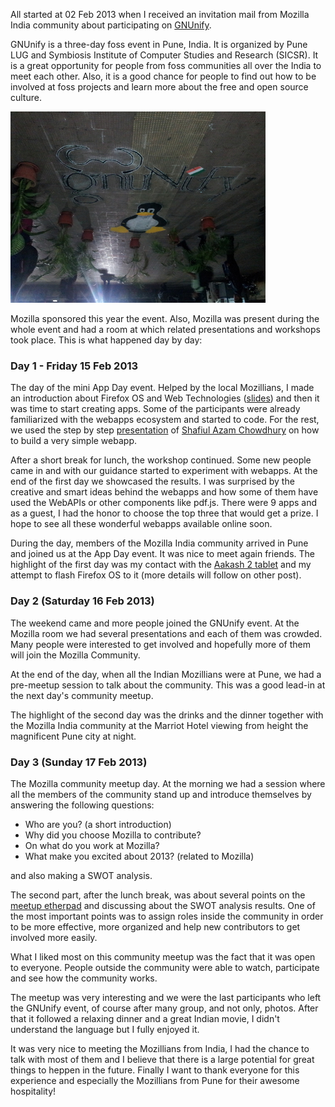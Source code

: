 <!-- 
.. title: GNUnify 2003
.. slug: gnunify-2003
.. date: 2013/02/26 18:19:22
.. tags: Mozilla, gnunify, foss, india 
.. link: 
.. description: My experience from GNUnify 2003
-->

All started at 02 Feb 2013 when I received an invitation mail from Mozilla India community about participating on [GNUnify](http://gnunify.in/).

GNUnify is a three-day foss event in Pune, India. It is organized by Pune LUG and Symbiosis Institute of Computer Studies and Research (SICSR). It is a great opportunity for people from foss communities all over the India to meet each other. Also, it is a good chance for people to find out how to be involved at foss projects and learn more about the free and open source culture.


![GNUnify Image](/galleries/gnunify%202003/gnunify.jpg)

<!-- TEASER_END -->

Mozilla sponsored this year the event. Also, Mozilla was present during the whole event and had a room at which related presentations and workshops took place. This is what happened day by day:

### Day 1 - Friday 15 Feb 2013

The day of the mini App Day event. Helped by the local Mozillians, I made an introduction about Firefox OS and Web Technologies ([slides](/FxOS-mwt/presentation.html)) and then it was time to start creating apps. Some of the participants were already familiarized with the webapps ecosystem and started to code. For the rest, we used the step by step [presentation](http://shafiul.github.com/slides/kickstart_fxos.html) of [Shafiul Azam Chowdhury](https://reps.mozilla.org/u/shafiul/) on how to build a very simple webapp.                

After a short break for lunch, the workshop continued. Some new people came in and with our guidance started to experiment with webapps. At the end of the first day we showcased the results. I was surprised by the creative and smart ideas behind the webapps and how some of them have used the WebAPIs or other components like pdf.js. There were 9 apps and as a guest, I had the honor to choose the top three that would get a prize. I hope to see all these wonderful webapps available online soon.

During the day, members of the Mozilla India community arrived in Pune and joined us at the App Day event. It was nice to meet again friends. The highlight of the first day was my contact with the [Aakash 2 tablet](http://en.wikipedia.org/wiki/Aakash_%28tablet%29) and my attempt to flash Firefox OS to it (more details will follow on other post).

### Day 2 (Saturday 16 Feb 2013)

The weekend came and more people joined the GNUnify event. At the Mozilla room we had several presentations and each of them was crowded. Many people were interested to get involved and hopefully more of them will join the Mozilla Community.

At the end of the day, when all the Indian Mozillians were at Pune, we had a pre-meetup session to talk about the community. This was a good lead-in at the next day's community meetup.

The highlight of the second day was the drinks and the dinner together with the Mozilla India community  at the Marriot Hotel viewing from height the magnificent Pune city at night.

### Day 3 (Sunday 17 Feb 2013)

The Mozilla community meetup day. At the morning we had a session where all the members of the community stand up and introduce themselves by answering the following questions:

* Who are you? (a short introduction)
* Why did you choose Mozilla to contribute?
* On what do you work at Mozilla?
* What make you excited about 2013? (related to Mozilla)

and also making a SWOT analysis.

The second part, after the lunch break, was about several points on the [meetup etherpad](https://etherpad.mozilla.org/remo-community-india-meetup) and discussing about the SWOT analysis results. One of the most important points was to assign roles inside the community in order to be more effective, more organized and help new contributors to get involved more easily.

What I liked most on this community meetup was the fact that it was open to everyone. People outside the community were able to watch, participate and see how the community works.

The meetup was very interesting and we were the last participants who left the GNUnify event, of course after many group, and not only, photos. After that it followed a relaxing dinner and a great Indian movie, I didn't understand the language but I fully enjoyed it.

It was very nice to meeting the Mozillians from India, I had the chance to talk with most of them and I believe that there is a large potential for great things to heppen in the future. Finally I want to thank everyone for this experience and especially the Mozillians from Pune for their awesome hospitality!



